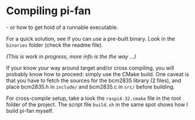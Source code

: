 # Compiling pi-fan
\- or how to get hold of a runnable executable.

For a quick solution, see if you can use a pre-built binary. Look in the ``binaries`` folder (check the readme file).

_(This is work in progress, more info is the the way ...)_

If your know your way around target and/or cross compiling, you will probably know how to proceed: simply use the CMake build. One caveat is that you have to fetch the sources for the bcm2835 library (2 files), and place bcm2835.h in ``include/`` and bcm2835.c in ``src/`` before building.

For cross-compile setup, take a look the ``raspi4-32.cmake`` file in the root folder of the project. The script file ``build.sh`` in the same spot shows how I build pi-fan myself.